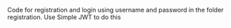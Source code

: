 Code for registration and login using username and password in the folder registration. Use Simple JWT to do this
